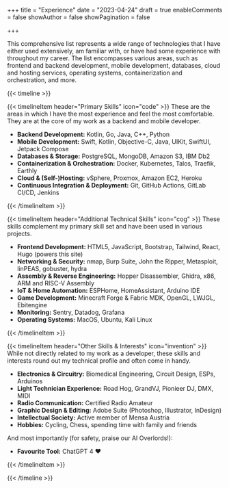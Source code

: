 +++
title = "Experience"
date = "2023-04-24"
draft = true
enableComments = false
showAuthor = false
showPagination = false

+++

This comprehensive list represents a wide range of technologies that I have either used extensively, am familiar with, or have had some experience with throughout my career. The list encompasses various areas, such as frontend and backend development, mobile development, databases, cloud and hosting services, operating systems, containerization and orchestration, and more.

{{< timeline >}}

{{< timelineItem header="Primary Skills" icon="code" >}}
These are the areas in which I have the most experience and feel the most comfortable. They are at the core of my work as a backend and mobile developer.
  <ul>
    <li><strong>Backend Development:</strong> Kotlin, Go, Java, C++, Python</li>
    <li><strong>Mobile Development:</strong> Swift, Kotlin, Objective-C, Java, UIKit, SwiftUI, Jetpack Compose</li>
    <li><strong>Databases & Storage:</strong> PostgreSQL, MongoDB, Amazon S3, IBM Db2</li>
    <li><strong>Containerization & Orchestration:</strong> Docker, Kubernetes, Talos, Traefik, Earthly</li>
    <li><strong>Cloud & (Self-)Hosting:</strong> vSphere, Proxmox, Amazon EC2, Heroku</li>
    <li><strong>Continuous Integration & Deployment:</strong> Git, GitHub Actions, GitLab CI/CD, Jenkins</li>
  </ul>
{{< /timelineItem >}}

{{< timelineItem header="Additional Technical Skills" icon="cog" >}}
These skills complement my primary skill set and have been used in various projects.
  <ul>
    <li><strong>Frontend Development:</strong> HTML5, JavaScript, Bootstrap, Tailwind, React, Hugo (powers this site)</li>
    <li><strong>Networking & Security:</strong> nmap, Burp Suite, John the Ripper, Metasploit, linPEAS, gobuster, hydra</li>
    <li><strong>Assembly & Reverse Engineering:</strong> Hopper Disassembler, Ghidra, x86, ARM and RISC-V Assembly</li>
    <li><strong>IoT & Home Automation:</strong> ESPHome, HomeAssistant, Arduino IDE</li>
    <li><strong>Game Development:</strong> Minecraft Forge & Fabric MDK, OpenGL, LWJGL, Ebitengine</li>
    <li><strong>Monitoring:</strong> Sentry, Datadog, Grafana</li>
    <li><strong>Operating Systems:</strong> MacOS, Ubuntu, Kali Linux</li>
  </ul>
{{< /timelineItem >}}

{{< timelineItem header="Other Skills & Interests" icon="invention" >}}
While not directly related to my work as a developer, these skills and interests round out my technical profile and often come in handy.
  <ul>
    <li><strong>Electronics & Circuitry:</strong> Biomedical Engineering, Circuit Design, ESPs, Arduinos</li>
    <li><strong>Light Technician Experience:</strong> Road Hog, GrandVJ, Pionieer DJ, DMX, MIDI</li>
    <li><strong>Radio Communication:</strong> Certified Radio Amateur</li>
    <li><strong>Graphic Design & Editing:</strong> Adobe Suite (Photoshop, Illustrator, InDesign)</li>
    <li><strong>Intellectual Society:</strong> Active member of Mensa Austria</li>
    <li><strong>Hobbies:</strong> Cycling, Chess, spending time with family and friends</li>
  </ul>
And most importantly (for safety, praise our AI Overlords!):
  <ul>
    <li><strong>Favourite Tool:</strong> ChatGPT 4 ❤️</li>
  </ul>
{{< /timelineItem >}}

{{< /timeline >}}
